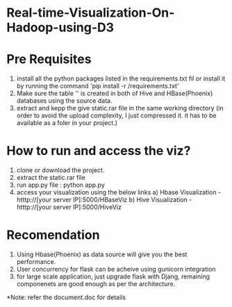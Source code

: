 # Real-time-Visualization-On-Hadoop-using-D3

# Pre Requisites
1. install all the python packages listed in the requirements.txt fil
 or
 install it by running the command 'pip install -r /requirements.txt'
2. Make sure the table '' is created in both of Hive and HBase(Phoenix) databases using the source data.
3. extract and kepp the give static.rar file in the same working directory (in order to avoid the upload complexity, I just compressed it. it has to be available as a foler in your project.)

# How to run and access the viz?
1. clone or download the project.
2. extract the static.rar file
3. run app.py file : python app.py
4. access your visualization using the below links
  a) Hbase Visualization - htttp://[your server IP]:5000/HBaseViz
  b) Hive Visualization  - htttp://[your server IP]:5000/HiveViz

# Recomendation
1. Using Hbase(Phoenix) as data source will give you the best performance.
2. User concurrency for flask can be acheive using gunicorn integration
3. for large scale application, just upgrade flask with Djang, remaining componenets are good enough as per the architecture.

*Note: refer the document.doc for details

